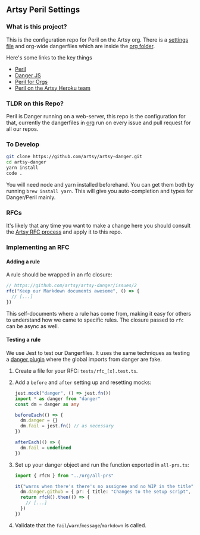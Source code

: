 ## Artsy Peril Settings

### What is this project?

This is the configuration repo for Peril on the Artsy org. There is a [settings file](settings.json) and org-wide
dangerfiles which are inside the [org folder](org/).

Here's some links to the key things

* [Peril](https://github.com/danger/peril)
* [Danger JS](http://danger.systems/js/)
* [Peril for Orgs](https://github.com/danger/peril/blob/master/docs/setup_for_org.md)
* [Peril on the Artsy Heroku team](https://dashboard.heroku.com/apps/artsy-peril)

### TLDR on this Repo?

Peril is Danger running on a web-server, this repo is the configuration for that, currently the dangerfiles in [org](org/)
run on every issue and pull request for all our repos.

### To Develop

```sh
git clone https://github.com/artsy/artsy-danger.git
cd artsy-danger
yarn install
code .
```

You will need node and yarn installed beforehand. You can get them both by running `brew install yarn`. This will give
you auto-completion and types for Danger/Peril mainly.

### RFCs

It's likely that any time you want to make a change here you should consult the [Artsy RFC process](https://github.com/artsy/guides/blob/master/guides/RFCs.md) and apply it to this repo.

### Implementing an RFC

#### Adding a rule

A rule should be wrapped in an rfc closure:

```ts
// https://github.com/artsy/artsy-danger/issues/2
rfc("Keep our Markdown documents awesome", () => {
  // [...]
})
```

This self-documents where a rule has come from, making it easy for others to understand how we came to specific rules.
The closure passed to `rfc` can be async as well.

#### Testing a rule

We use Jest to test our Dangerfiles. It uses the same techniques as testing a
[danger plugin](http://danger.systems/js/usage/extending-danger.html) where the global imports from danger are fake.

1. Create a file for your RFC: `tests/rfc_[x].test.ts`.
2. Add a `before` and `after` setting up and resetting mocks:

   ```ts
   jest.mock("danger", () => jest.fn())
   import * as danger from "danger"
   const dm = danger as any

   beforeEach(() => {
     dm.danger = {}
     dm.fail = jest.fn() // as necessary
   })

   afterEach(() => {
     dm.fail = undefined
   })
   ```

3. Set up your danger object and run the function exported in `all-prs.ts`:

   ```ts
   import { rfcN } from "../org/all-prs"

   it("warns when there's there's no assignee and no WIP in the title", () => {
     dm.danger.github = { pr: { title: "Changes to the setup script", assignee: null } }
     return rfcN().then(() => {
       // [...]
     })
   })
   ```

4. Validate that the `fail`/`warn`/`message`/`markdown` is called.
